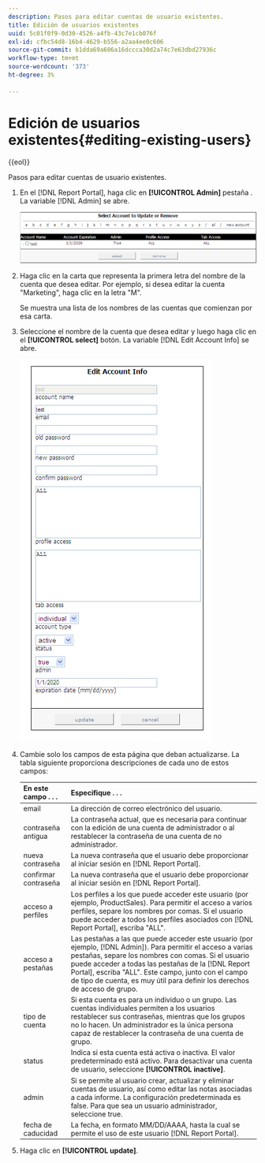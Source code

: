 ```yaml
---
description: Pasos para editar cuentas de usuario existentes.
title: Edición de usuarios existentes
uuid: 5c01f0f9-0d30-4526-a4fb-43c7e1cb076f
exl-id: cfbc54d8-16b4-4629-b556-a2aa4ee0c606
source-git-commit: b1dda69a606a16dccca30d2a74c7e63dbd27936c
workflow-type: tm+mt
source-wordcount: '373'
ht-degree: 3%

---
```


# Edición de usuarios existentes{#editing-existing-users}

{{eol}}

Pasos para editar cuentas de usuario existentes.

1. En el [!DNL Report Portal], haga clic en **[!UICONTROL Admin]** pestaña . La variable [!DNL Admin] se abre.

   ![](assets/report_admintag2.png)

1. Haga clic en la carta que representa la primera letra del nombre de la cuenta que desea editar. Por ejemplo, si desea editar la cuenta &quot;Marketing&quot;, haga clic en la letra &quot;M&quot;.

   Se muestra una lista de los nombres de las cuentas que comienzan por esa carta.

1. Seleccione el nombre de la cuenta que desea editar y luego haga clic en el **[!UICONTROL select]** botón. La variable [!DNL Edit Account Info] se abre.

   ![Información sobre los pasos](assets/rptPort_scrn_AdminTab_editUser.png)

1. Cambie solo los campos de esta página que deban actualizarse. La tabla siguiente proporciona descripciones de cada uno de estos campos:

   | En este campo . . . | Especifique . . . |
   |---|---|
   | email | La dirección de correo electrónico del usuario. |
   | contraseña antigua | La contraseña actual, que es necesaria para continuar con la edición de una cuenta de administrador o al restablecer la contraseña de una cuenta de no administrador. |
   | nueva contraseña | La nueva contraseña que el usuario debe proporcionar al iniciar sesión en [!DNL Report Portal]. |
   | confirmar contraseña | La nueva contraseña que el usuario debe proporcionar al iniciar sesión en [!DNL Report Portal]. |
   | acceso a perfiles | Los perfiles a los que puede acceder este usuario (por ejemplo, ProductSales). Para permitir el acceso a varios perfiles, separe los nombres por comas. Si el usuario puede acceder a todos los perfiles asociados con [!DNL Report Portal], escriba &quot;ALL&quot;. |
   | acceso a pestañas | Las pestañas a las que puede acceder este usuario (por ejemplo, [!DNL Admin]). Para permitir el acceso a varias pestañas, separe los nombres con comas. Si el usuario puede acceder a todas las pestañas de la [!DNL Report Portal], escriba &quot;ALL&quot;. Este campo, junto con el campo de tipo de cuenta, es muy útil para definir los derechos de acceso de grupo. |
   | tipo de cuenta | Si esta cuenta es para un individuo o un grupo. Las cuentas individuales permiten a los usuarios restablecer sus contraseñas, mientras que los grupos no lo hacen. Un administrador es la única persona capaz de restablecer la contraseña de una cuenta de grupo. |
   | status | Indica si esta cuenta está activa o inactiva. El valor predeterminado está activo. Para desactivar una cuenta de usuario, seleccione **[!UICONTROL inactive]**. |
   | admin | Si se permite al usuario crear, actualizar y eliminar cuentas de usuario, así como editar las notas asociadas a cada informe. La configuración predeterminada es false. Para que sea un usuario administrador, seleccione true. |
   | fecha de caducidad | La fecha, en formato MM/DD/AAAA, hasta la cual se permite el uso de este usuario [!DNL Report Portal]. |

1. Haga clic en **[!UICONTROL update]**.
